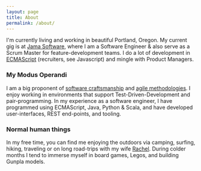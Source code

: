 ```yaml
---
layout: page
title: About
permalink: /about/
---
```


I'm currently living and working in beautiful Portland, Oregon.  My current gig is at [Jama Software](http://www.jamasoftware.com), where I am a Software Engineer & also serve as a Scrum Master for feature-development teams.  I do a lot of development in [ECMAScript](https://developer.mozilla.org/en-US/docs/Web/JavaScript) (recruiters, see Javascript) and mingle with Product Managers.

### My Modus Operandi

I am a big proponent of [software craftsmanship](http://manifesto.softwarecraftsmanship.org/) and [agile methodologies](http://agilemanifesto.org/).  I enjoy working in environments that support Test-Driven-Development and pair-programming.  In my experience as a software engineer, I have programmed using ECMAScript, Java, Python & Scala, and have developed user-interfaces, REST end-points, and tooling.

### Normal human things

In my free time, you can find me enjoying the outdoors via camping, surfing, hiking, traveling or on long road-trips with my wife [Rachel](http://www.rachelthaidesign.info/).  During colder months I tend to immerse myself in board games, Legos, and building Gunpla models.
